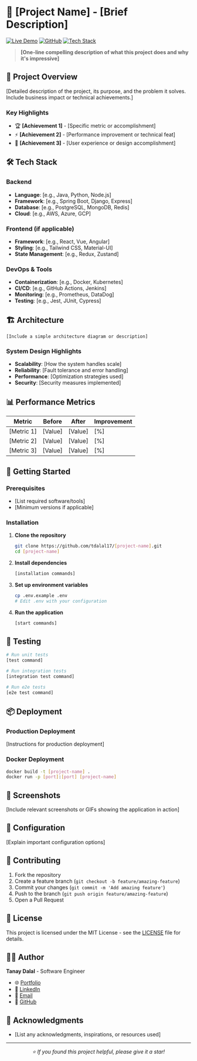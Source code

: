 # 🚀 [Project Name] - [Brief Description]

[![Live Demo](https://img.shields.io/badge/🌐_Live_Demo-View_Project-blue?style=for-the-badge)](YOUR_LIVE_URL)
[![GitHub](https://img.shields.io/badge/GitHub-Repository-181717?style=for-the-badge&logo=github)](YOUR_GITHUB_URL)
[![Tech Stack](https://img.shields.io/badge/Tech_Stack-Modern-green?style=for-the-badge)](#tech-stack)

> **[One-line compelling description of what this project does and why it's impressive]**

## 🎯 **Project Overview**

[Detailed description of the project, its purpose, and the problem it solves. Include business impact or technical achievements.]

### **Key Highlights**
- 🏆 **[Achievement 1]** - [Specific metric or accomplishment]
- ⚡ **[Achievement 2]** - [Performance improvement or technical feat]
- 🎨 **[Achievement 3]** - [User experience or design accomplishment]

## 🛠️ **Tech Stack**

### **Backend**
- **Language**: [e.g., Java, Python, Node.js]
- **Framework**: [e.g., Spring Boot, Django, Express]
- **Database**: [e.g., PostgreSQL, MongoDB, Redis]
- **Cloud**: [e.g., AWS, Azure, GCP]

### **Frontend** (if applicable)
- **Framework**: [e.g., React, Vue, Angular]
- **Styling**: [e.g., Tailwind CSS, Material-UI]
- **State Management**: [e.g., Redux, Zustand]

### **DevOps & Tools**
- **Containerization**: [e.g., Docker, Kubernetes]
- **CI/CD**: [e.g., GitHub Actions, Jenkins]
- **Monitoring**: [e.g., Prometheus, DataDog]
- **Testing**: [e.g., Jest, JUnit, Cypress]

## 🏗️ **Architecture**

```
[Include a simple architecture diagram or description]
```

### **System Design Highlights**
- **Scalability**: [How the system handles scale]
- **Reliability**: [Fault tolerance and error handling]
- **Performance**: [Optimization strategies used]
- **Security**: [Security measures implemented]

## 📊 **Performance Metrics**

| Metric | Before | After | Improvement |
|--------|--------|-------|-------------|
| [Metric 1] | [Value] | [Value] | [%] |
| [Metric 2] | [Value] | [Value] | [%] |
| [Metric 3] | [Value] | [Value] | [%] |

## 🚀 **Getting Started**

### **Prerequisites**
- [List required software/tools]
- [Minimum versions if applicable]

### **Installation**

1. **Clone the repository**
   ```bash
   git clone https://github.com/tdalal17/[project-name].git
   cd [project-name]
   ```

2. **Install dependencies**
   ```bash
   [installation commands]
   ```

3. **Set up environment variables**
   ```bash
   cp .env.example .env
   # Edit .env with your configuration
   ```

4. **Run the application**
   ```bash
   [start commands]
   ```

## 🧪 **Testing**

```bash
# Run unit tests
[test command]

# Run integration tests
[integration test command]

# Run e2e tests
[e2e test command]
```

## 📦 **Deployment**

### **Production Deployment**
[Instructions for production deployment]

### **Docker Deployment**
```bash
docker build -t [project-name] .
docker run -p [port]:[port] [project-name]
```

## 📸 **Screenshots**

[Include relevant screenshots or GIFs showing the application in action]

## 🔧 **Configuration**

[Explain important configuration options]

## 🤝 **Contributing**

1. Fork the repository
2. Create a feature branch (`git checkout -b feature/amazing-feature`)
3. Commit your changes (`git commit -m 'Add amazing feature'`)
4. Push to the branch (`git push origin feature/amazing-feature`)
5. Open a Pull Request

## 📝 **License**

This project is licensed under the MIT License - see the [LICENSE](LICENSE) file for details.

## 👨‍💻 **Author**

**Tanay Dalal** - Software Engineer

- 🌐 [Portfolio](https://tdalal17.github.io/my-portfolio/)
- 💼 [LinkedIn](https://linkedin.com/in/tanaydalal7)
- 📧 [Email](mailto:dalaltanay7@gmail.com)
- 🐙 [GitHub](https://github.com/tdalal17)

## 🙏 **Acknowledgments**

- [List any acknowledgments, inspirations, or resources used]

---

<div align="center">
  <i>⭐ If you found this project helpful, please give it a star!</i>
</div> 
